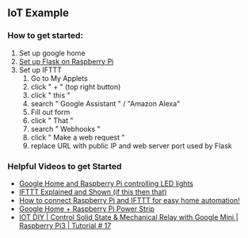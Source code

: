 ## IoT Example

### How to get started:
1. Set up google home <br />
2. [Set up Flask on Raspberry Pi](https://projects.raspberrypi.org/en/projects/python-web-server-with-flask/)<br />
3. Set up IFTTT<br />
    1. Go to My Applets
    2. click " + " (top right button)
    3. click " this "
    4. search " Google Assistant " / "Amazon Alexa"
    5. Fill out form
    6. click " That "
    7. search " Webhooks "
    8. click " Make a web request "
    9. replace URL with public IP and web server port used by Flask
	
    
    

###  Helpful Videos to get Started
* [Google Home and Raspberry Pi controlling LED lights](https://www.youtube.com/watch?v=zp-HlLbT-xA)
* [IFTTT Explained and Shown (if this then that)](https://www.youtube.com/watch?v=YV3DEmmDHdc)
* [How to connect Raspberry Pi and IFTTT for easy home automation!](https://www.youtube.com/watch?v=IML0Cg2-iko)
* [Google Home + Raspberry Pi Power Strip](http://www.instructables.com/id/Google-Home-Raspberry-Pi-Power-Strip/)
* [IOT DIY | Control Solid State & Mechanical Relay with Google Mini | Raspberry Pi3 | Tutorial # 17](https://www.youtube.com/watch?v=1Eo9NSiS3Y8)

